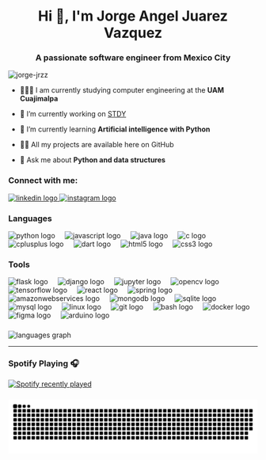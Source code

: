 <h1 align="center">Hi 👋, I'm Jorge Angel Juarez Vazquez</h1>
<h3 align="center">A passionate software engineer from Mexico City</h3>

<p align="left"> <img src="https://komarev.com/ghpvc/?username=jorge-jrzz&label=Profile%20views&color=0e75b6&style=flat" alt="jorge-jrzz" /> </p>

- 👨🏽‍🎓 I am currently studying computer engineering at the **UAM Cuajimalpa**

- 🔭 I’m currently working on [STDY](https://www.stdyelling.com/)

- 🌱 I’m currently learning **Artificial intelligence with Python**

- 👨‍💻 All my projects are available here on GitHub

- 💬 Ask me about **Python and data structures**

<h3 align="left">Connect with me:</h3>
<p align="left">
<a href="https://linkedin.com/in/jorge-jrzz" target="blank"> <img src="https://skillicons.dev/icons?i=linkedin" height="28" alt="linkedin logo" /> </a>
<a href="https://instagram.com/jorgejrzz" target="blank"> <img src="https://skillicons.dev/icons?i=instagram" height="28" alt="instagram logo" /> </a>
</p>

### Languages

<div align="left">
  <img src="https://cdn.jsdelivr.net/gh/devicons/devicon/icons/python/python-original.svg" height="28" alt="python logo"  />
  <img width="12" />
  <img src="https://cdn.jsdelivr.net/gh/devicons/devicon/icons/javascript/javascript-plain.svg" height="28" alt="javascript logo"  />
  <img width="12" />
  <img src="https://cdn.jsdelivr.net/gh/devicons/devicon/icons/java/java-original.svg" height="28" alt="java logo"  />
  <img width="12" />
  <img src="https://cdn.jsdelivr.net/gh/devicons/devicon/icons/c/c-original.svg" height="28" alt="c logo"  />
  <img width="12" />
  <img src="https://cdn.jsdelivr.net/gh/devicons/devicon/icons/cplusplus/cplusplus-original.svg" height="28" alt="cplusplus logo"  />
  <img width="12" />
  <img src="https://cdn.jsdelivr.net/gh/devicons/devicon/icons/dart/dart-original.svg" height="28" alt="dart logo"  />
  <img width="12" />
  <img src="https://cdn.jsdelivr.net/gh/devicons/devicon/icons/html5/html5-original.svg" height="28" alt="html5 logo"  />
  <img width="12" />
  <img src="https://cdn.jsdelivr.net/gh/devicons/devicon/icons/css3/css3-original.svg" height="28" alt="css3 logo"  />
</div>

### Tools

<div align="left">
  <img src="https://skillicons.dev/icons?i=flask" height="28" alt="flask logo"  />
  <img width="12" />
  <img src="https://skillicons.dev/icons?i=django" height="28" alt="django logo"  />
  <img width="12" />
  <img src="https://cdn.jsdelivr.net/gh/devicons/devicon/icons/jupyter/jupyter-original.svg" height="28" alt="jupyter logo"  />
  <img width="12" />
  <img src="https://cdn.jsdelivr.net/gh/devicons/devicon/icons/opencv/opencv-original.svg" height="28" alt="opencv logo"  />
  <img width="12" />
  <img src="https://cdn.jsdelivr.net/gh/devicons/devicon/icons/tensorflow/tensorflow-original.svg" height="28" alt="tensorflow logo"  />
  <img width="12" />
  <img src="https://cdn.jsdelivr.net/gh/devicons/devicon/icons/react/react-original-wordmark.svg" height="28" alt="react logo"  />
  <img width="12" />
  <img src="https://cdn.jsdelivr.net/gh/devicons/devicon/icons/spring/spring-original.svg" height="28" alt="spring logo"  />
  <img width="12" />
  <img src="https://skillicons.dev/icons?i=aws" height="28" alt="amazonwebservices logo"  />
  <img width="12" />
  <img src="https://cdn.jsdelivr.net/gh/devicons/devicon/icons/mongodb/mongodb-original-wordmark.svg" height="28" alt="mongodb logo"  />
  <img width="12" />
  <img src="https://cdn.jsdelivr.net/gh/devicons/devicon/icons/sqlite/sqlite-original.svg" height="28" alt="sqlite logo"  />
  <img width="12" />
  <img src="https://cdn.simpleicons.org/mysql/4479A1" height="28" alt="mysql logo"  />
  <img width="12" />
  <img src="https://cdn.jsdelivr.net/gh/devicons/devicon/icons/linux/linux-original.svg" height="28" alt="linux logo"  />
  <img width="12" />
  <img src="https://cdn.jsdelivr.net/gh/devicons/devicon/icons/git/git-plain-wordmark.svg" height="28" alt="git logo"  />
  <img width="12" />
  <img src="https://skillicons.dev/icons?i=bash" height="28" alt="bash logo"  />
  <img width="12" />
  <img src="https://cdn.jsdelivr.net/gh/devicons/devicon/icons/docker/docker-original.svg" height="28" alt="docker logo"  />
  <img width="12" />
  <img src="https://cdn.jsdelivr.net/gh/devicons/devicon/icons/figma/figma-original.svg" height="28" alt="figma logo"  />
  <img width="12" />
  <img src="https://skillicons.dev/icons?i=arduino" height="28" alt="arduino logo"  />
</div>

###

<div align="left">
  <img src="https://github-readme-stats.vercel.app/api/top-langs/?username=jorge-jrzz&layout=compact&hide=ShaderLab,VHDL" height="150" alt="languages graph"  />
</div>

---

### Spotify Playing 🎧

<div align="left">
  <a href="https://open.spotify.com/user/wb865v2i06mcafbr2eggx3ip9">
    <img src="https://spotify-recently-played-readme.vercel.app/api?user=wb865v2i06mcafbr2eggx3ip9&count=5" alt="Spotify recently played"  />
  </a>
</div>

###

<picture>
  <source media="(prefers-color-scheme: dark)" srcset="https://raw.githubusercontent.com/jorge-jrzz/jorge-jrzz/snake/github-contribution-grid-snake-dark.svg">
  <source media="(prefers-color-scheme: light)" srcset="https://raw.githubusercontent.com/jorge-jrzz/jorge-jrzz/snake/github-contribution-grid-snake.svg">
  <img alt="github contribution grid snake animation" src="https://raw.githubusercontent.com/jorge-jrzz/jorge-jrzz/snake/github-contribution-grid-snake.svg">
</picture>

###
